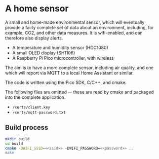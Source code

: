 # A home sensor

A small and home-made environmental sensor, which will eventually
provide a fairly complete set of data about an environment, including,
for example, CO2, and other data measures. It is wifi-enabled, and 
can therefore also display alerts.

* A temperature and humidity sensor (HDC1080)
* A small OLED display (SH1106)
* A Raspberry Pi Pico microcontroller, with wireless

The aim is to have a more complete sensor, including air
quality, and one which will report via MQTT to a local Home Assistant 
or similar. 

The code is written using the Pico SDK, C/C++, and cmake.

The following files are omitted -- these are read by cmake and 
packaged into the complete application. 

* `/certs/client.key`
* `/certs/mqtt-password.txt`

## Build process

```bash
mkdir build
cd build
cmake -DWIFI_SSID=<<ssid>> -DWIFI_PASSWORD=<<password>> ..
make
```

